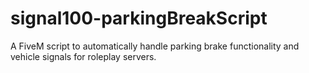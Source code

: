 # signal100-parkingBreakScript
A FiveM script to automatically handle parking brake functionality and vehicle signals for roleplay servers.
